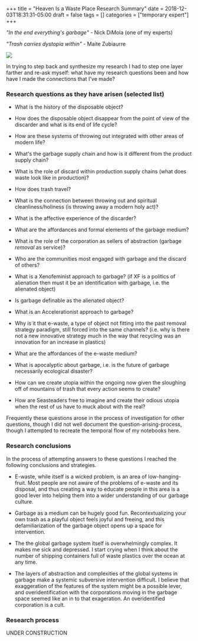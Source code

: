 +++
title = "Heaven Is a Waste Place Research Summary"
date = 2018-12-03T18:31:31-05:00
draft = false
tags = []
categories = ["temporary expert"]
+++

_"In the end everything's garbage"_ - Nick DiMola (one of my experts)  

_"Trash carries dystopia within"_ - Maite Zubiaurre

![](/images/TempExp/trash/Logo2_text.svg)

In trying to step back and synthesize my research I had to step one layer farther and re-ask myself: what have my research questions been and how have I made the connections that I've made?

### Research questions as they have arisen (selected list)

* What is the history of the disposable object?

* How does the disposable object disappear from the point of view of the discarder and what is its end of life cycle?

* How are these systems of throwing out integrated with other areas of modern life?

* What's the garbage supply chain and how is it different from the product supply chain?

* What is the role of discard within production supply chains (what does waste look like in production)?

* How does trash travel?

* What is the connection between throwing out and spiritual cleanliness/holiness (is throwing away a modern holy act)?

* What is the affective experience of the discarder?

* What are the affordances and formal elements of the garbage medium?

* What is the role of the corporation as sellers of abstraction (garbage _removal_ as service)?

* Who are the communities most engaged with garbage and the discard of others?

*  What is a Xenofeminist approach to garbage? (if XF is a politics of alienation then must it be an identification with garbage, i.e. the alienated object)

* Is garbage definable as the alienated object?

* What is an Accelerationist approach to garbage?

* Why is it that e-waste, a type of object not fitting into the past removal strategy paradigm, still forced into the same channels? (i.e. why is there not a new innovative strategy much in the way that recycling was an innovation for an increase in plastics)

* What are the affordances of the e-waste medium?

* What is apocalyptic about garbage, i.e. is the future of garbage necessarily ecological disaster?

* How can we create utopia within the ongoing now given the sloughing off of mountains of trash that every action seems to create?

* How are Seasteaders free to imagine and create their odious utopia when the rest of us have to muck about with the real?

Frequently these questions arose in the process of investigation for other questions, though I did not well document the question-arising-process, though I attempted to recreate the temporal flow of my notebooks here.

### Research conclusions
In the process of attempting answers to these questions I reached the following conclusions and strategies.

* E-waste, while itself is a wicked problem, is an area of low-hanging-fruit. Most people are not aware of the problems of e-waste and its disposal, and thus creating a way to educate people in this area is a good lever into helping them into a wider understanding of our garbage culture.

* Garbage as a medium can be hugely good fun. Recontextualizing your own trash as a playful object feels joyful and freeing, and this defamiliarization of the garbage object opens up a space for intervention.

* The the global garbage system itself is overwhelmingly complex. It makes me sick and depressed. I start crying when I think about the number of shipping containers full of waste plastics over the ocean at any time.

* The layers of abstraction and complexities of the global systems in garbage make a systemic subversive intervention difficult. I believe that exaggeration of the features of the system might be a possible lever, and overidentification with the corporations moving in the garbage space seemed like an in to that exageration. An overidentified corporation is a cult. 

### Research process
UNDER CONSTRUCTION
